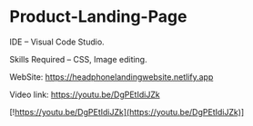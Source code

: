 # Product-Landing-Page

IDE – Visual Code Studio. 

Skills Required – CSS, Image editing.

WebSite: https://headphonelandingwebsite.netlify.app

Video link: https://youtu.be/DgPEtIdiJZk

[!https://youtu.be/DgPEtIdiJZk](https://youtu.be/DgPEtIdiJZk)]

